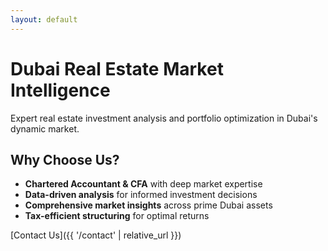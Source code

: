 ```yaml
---
layout: default
---
```


# Dubai Real Estate Market Intelligence

Expert real estate investment analysis and portfolio optimization in Dubai's dynamic market.

## Why Choose Us?

- **Chartered Accountant & CFA** with deep market expertise
- **Data-driven analysis** for informed investment decisions
- **Comprehensive market insights** across prime Dubai assets
- **Tax-efficient structuring** for optimal returns

[Contact Us]({{ '/contact' | relative_url }}) 